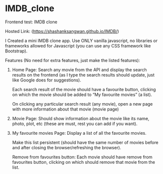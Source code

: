 # IMDB_clone
Frontend test: IMDB clone

Hosted Link: (https://shashanksangwan.github.io/IMDB/)

 I Created a mini IMDB clone app. Use ONLY vanilla javascript, no libraries or frameworks allowed for Javascript (you can use any CSS framework like Bootstrap).

 Features (No need for extra features, just make the listed features):
 
 1. Home Page: 
    Search any movie from the API and display the search results on the frontend (as I type the search results should update, just like Google does for suggestions).
    
    Each search result of the movie should have a favourite button, clicking on which the movie should be added to “My favourite movies” (a list).
    
    On clicking any particular search result (any movie), open a new page with more information about that movie (movie page)

  2. Movie Page: 
     Should show information about the movie like its name, photo, plot, etc (these are must, rest you can add if you want).

  3. My favourite movies Page:
     Display a list of all the favourite movies.
     
     Make this list persistent (should have the same number of movies before and after closing the browser/refreshing the browser).
     
     Remove from favourites button: Each movie should have remove from favourites button, clicking on which should remove that movie from the list.

